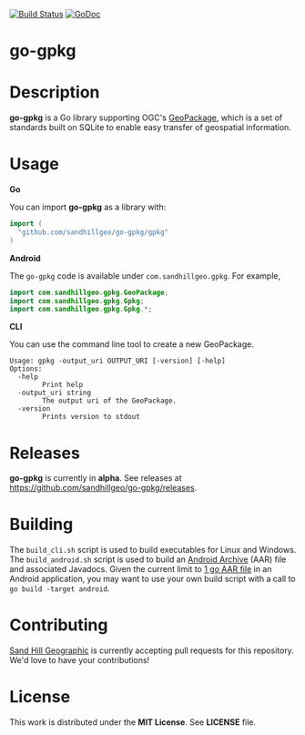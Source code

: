 [![Build Status](https://travis-ci.org/sandhillgeo/go-gpkg.svg)](https://travis-ci.org/sandhillgeo/go-gpkg) [![GoDoc](https://godoc.org/github.com/sandhillgeo/go-gpkg?status.svg)](https://godoc.org/github.com/sandhillgeo/go-gpkg)

# go-gpkg

# Description

**go-gpkg** is a Go library supporting OGC's [GeoPackage](http://www.geopackage.org/), which is a set of standards built on SQLite to enable easy transfer of geospatial information.

# Usage

**Go**

You can import **go-gpkg** as a library with:

```go
import (
  "github.com/sandhillgeo/go-gpkg/gpkg"
)
```

**Android**

The `go-gpkg` code is available under `com.sandhillgeo.gpkg`.  For example,

```java
import com.sandhillgeo.gpkg.GeoPackage;
import com.sandhillgeo.gpkg.Gpkg;
import com.sandhillgeo.gpkg.Gpkg.*;
```

**CLI**

You can use the command line tool to create a new GeoPackage.

```
Usage: gpkg -output_uri OUTPUT_URI [-version] [-help]
Options:
  -help
    	Print help
  -output_uri string
    	The output uri of the GeoPackage.
  -version
    	Prints version to stdout
```

# Releases

**go-gpkg** is currently in **alpha**.  See releases at https://github.com/sandhillgeo/go-gpkg/releases.

# Building

The `build_cli.sh` script is used to build executables for Linux and Windows.  The `build_android.sh` script is used to build an [Android Archive](https://developer.android.com/studio/projects/android-library) (AAR) file and associated Javadocs.  Given the current limit to [1 go AAR file](https://github.com/golang/go/issues/15956) in an Android application, you may want to use your own build script with a call to `go build -target android`.

# Contributing

[Sand Hill Geographic](http://sandhillgeo.com/) is currently accepting pull requests for this repository.  We'd love to have your contributions!

# License

This work is distributed under the **MIT License**.  See **LICENSE** file.
